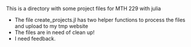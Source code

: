 This is a directory with some project files for MTH 229 with julia

* The file create_projects.jl has two helper functions to process the files and upload to my tmp website
* The files are in need of clean up!
* I need feedback.
